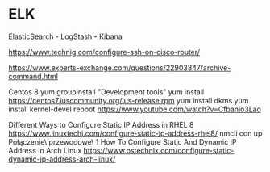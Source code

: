 # ELK
ElasticSearch - LogStash - Kibana

https://www.technig.com/configure-ssh-on-cisco-router/

https://www.experts-exchange.com/questions/22903847/archive-command.html

Centos 8
yum groupinstall "Development tools"
yum install https://centos7.iuscommunity.org/ius-release.rpm
yum install dkms
yum install kernel-devel
reboot
https://www.youtube.com/watch?v=Cfbanio3Lao

Different Ways to Configure Static IP Address in RHEL 8
https://www.linuxtechi.com/configure-static-ip-address-rhel8/
nmcli con up Połączenie\ przewodowe\ 1
How To Configure Static And Dynamic IP Address In Arch Linux
https://www.ostechnix.com/configure-static-dynamic-ip-address-arch-linux/
